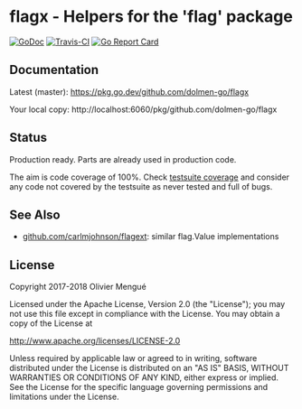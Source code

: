# flagx - Helpers for the 'flag' package

[![GoDoc](https://img.shields.io/badge/godoc-reference-blue.svg)](https://pkg.go.dev/github.com/dolmen-go/flagx)
[![Travis-CI](https://api.travis-ci.org/dolmen-go/flagx.svg?branch=master)](https://travis-ci.org/dolmen-go/flagx)
[![Go Report Card](https://goreportcard.com/badge/github.com/dolmen-go/flagx)](https://goreportcard.com/report/github.com/dolmen-go/flagx)

## Documentation

Latest (master): https://pkg.go.dev/github.com/dolmen-go/flagx

Your local copy: http://localhost:6060/pkg/github.com/dolmen-go/flagx

## Status

Production ready. Parts are already used in production code.

The aim is code coverage of 100%. Check [testsuite coverage](https://codecov.io/gh/dolmen-go/flagx)
and consider any code not covered by the testsuite as never tested and full of
bugs.

## See Also

* [github.com/carlmjohnson/flagext](https://pkg.go.dev/github.com/carlmjohnson/flagext): similar flag.Value implementations

## License

Copyright 2017-2018 Olivier Mengué

Licensed under the Apache License, Version 2.0 (the "License");
you may not use this file except in compliance with the License.
You may obtain a copy of the License at

   http://www.apache.org/licenses/LICENSE-2.0

Unless required by applicable law or agreed to in writing, software
distributed under the License is distributed on an "AS IS" BASIS,
WITHOUT WARRANTIES OR CONDITIONS OF ANY KIND, either express or implied.
See the License for the specific language governing permissions and
limitations under the License.
